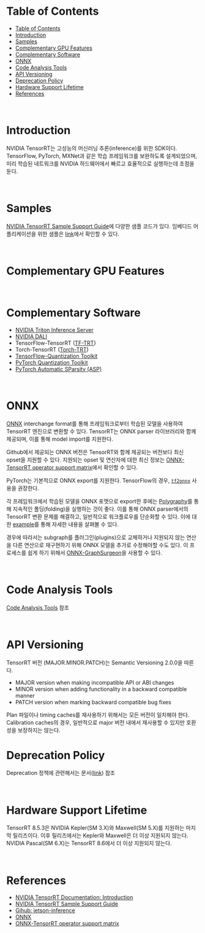 # Table of Contents

- [Table of Contents](#table-of-contents)
- [Introduction](#introduction)
- [Samples](#samples)
- [Complementary GPU Features](#complementary-gpu-features)
- [Complementary Software](#complementary-software)
- [ONNX](#onnx)
- [Code Analysis Tools](#code-analysis-tools)
- [API Versioning](#api-versioning)
- [Deprecation Policy](#deprecation-policy)
- [Hardware Support Lifetime](#hardware-support-lifetime)
- [References](#references)

<br>

# Introduction

NVIDIA TensorRT는 고성능의 머신러닝 추론(inference)를 위한 SDK이다. TensorFlow, PyTorch, MXNet과 같은 학습 프레임워크를 보완하도록 설계되었으며, 미리 학습된 네트워크를 NVIDIA 하드웨어에서 빠르고 효율적으로 실행하는데 초점을 둔다.

<br>

# Samples

[NVIDIA TensorRT Sample Support Guide](https://docs.nvidia.com/deeplearning/tensorrt/sample-support-guide/index.html)에 다양한 샘플 코드가 있다. 임베디드 어플리케이션을 위한 샘플은 [link](https://github.com/dusty-nv/jetson-inference)에서 확인할 수 있다.

<br>

# Complementary GPU Features

<br>

# Complementary Software

- [NVIDIA Triton Inference Server](https://docs.nvidia.com/deeplearning/triton-inference-server/)
- [NVIDIA DALI](https://docs.nvidia.com/deeplearning/dali/user-guide/docs/#nvidia-dali-documentation)
- TensorFlow-TensorRT ([TF-TRT](https://docs.nvidia.com/deeplearning/frameworks/tf-trt-user-guide/index.html))
- Torch-TensorRT ([Torch-TRT](https://developer.nvidia.com/blog/accelerating-inference-up-to-6x-faster-in-pytorch-with-torch-tensorrt/))
- [TensorFlow-Quantization Toolkit](https://github.com/NVIDIA/TensorRT/tree/main/tools/tensorflow-quantization)
- [PyTorch Quantization Toolkit](https://docs.nvidia.com/deeplearning/tensorrt/pytorch-quantization-toolkit/docs/userguide.html)
- [PyTorch Automatic SParsity (ASP)](https://github.com/NVIDIA/apex/tree/master/apex/contrib/sparsity)

<br>

# ONNX

[ONNX](https://onnx.ai/) interchange format를 통해 프레임워크로부터 학습된 모델을 사용하여 TensorRT 엔진으로 변환할 수 있다. TensorRT는 ONNX parser 라이브러리와 함께 제공되며, 이를 통해 model import를 지원한다.

Github에서 제공되는 ONNX 버전은 TensorRT와 함께 제공되는 버전보다 최신 opset을 지원할 수 있다. 지원되는 opset 및 연산자에 대한 최신 정보는 [ONNX-TensorRT operator support matrix](https://github.com/onnx/onnx-tensorrt/blob/main/docs/operators.md)에서 확인할 수 있다.

PyTorch는 기본적으로 ONNX export를 지원한다. TensorFlow의 경우, [`tf2onnx`](https://github.com/onnx/tensorflow-onnx) 사용을 권장한다.

각 프레임워크에서 학습된 모델을 ONNX 포맷으로 export한 후에는 [Polygraphy](https://docs.nvidia.com/deeplearning/tensorrt/developer-guide/index.html#polygraphy-ovr)를 통해 지속적인 폴딩(folding)을 실행하는 것이 좋다. 이를 통해 ONNX parser에서의 TensorRT 변환 문제를 해결하고, 일반적으로 워크플로우를 단순화할 수 있다. 이에 대한 [example](https://github.com/NVIDIA/TensorRT/tree/main/tools/Polygraphy/examples/cli/surgeon/02_folding_constants)를 통해 자세한 내용을 살펴볼 수 있다.

경우에 따라서는 subgraph를 플러그인(plugins)으로 교체하거나 지원되지 않는 연산을 다른 연산으로 재구현하기 위해 ONNX 모델을 추가로 수정해야할 수도 있다. 이 프로세스를 쉽게 하기 위해서 [ONNX-GraphSurgeon](https://github.com/NVIDIA/TensorRT/tree/main/tools/onnx-graphsurgeon)을 사용할 수 있다.

<br>

# Code Analysis Tools

[Code Analysis Tools](https://docs.nvidia.com/deeplearning/tensorrt/developer-guide/index.html#code-analysis-tools-ovr) 참조

<br>

# API Versioning

TensorRT 버전 (MAJOR.MINOR.PATCH)는 Semantic Versioning 2.0.0을 따른다.

- MAJOR version when making incompatible API or ABI changes
- MINOR version when adding functionality in a backward compatible manner
- PATCH version when marking backward compatible bug fixes

Plan 파일이나 timing caches를 재사용하기 위해서는 모든 버전이 일치해야 한다. Calibration caches의 경우, 일반적으로 major 버전 내에서 재사용할 수 있지만 호환성을 보장하지는 않는다.

# Deprecation Policy

Deprecation 정책에 관련해서는 문서([link](https://docs.nvidia.com/deeplearning/tensorrt/developer-guide/index.html#deprecation)) 참조

<br>

# Hardware Support Lifetime

TensorRT 8.5.3은 NVIDIA Kepler(SM 3.X)와 Maxwell(SM 5.X)를 지원하는 마지막 릴리즈이다. 이후 릴리즈에서는 Kepler와 Maxwell은 더 이상 지원되지 않는다. NVIDIA Pascal(SM 6.X)는 TensorRT 8.6에서 더 이상 지원되지 않는다.

<br>

# References

- [NVIDIA TensorRT Documentation: Introduction](https://docs.nvidia.com/deeplearning/tensorrt/developer-guide/index.html#overview)
- [NVIDIA TensorRT Sample Support Guide](https://docs.nvidia.com/deeplearning/tensorrt/sample-support-guide/index.html)
- [Gihub: jetson-inference](https://github.com/dusty-nv/jetson-inference)
- [ONNX](https://onnx.ai/)
- [ONNX-TensorRT operator support matrix](https://github.com/onnx/onnx-tensorrt/blob/main/docs/operators.md)